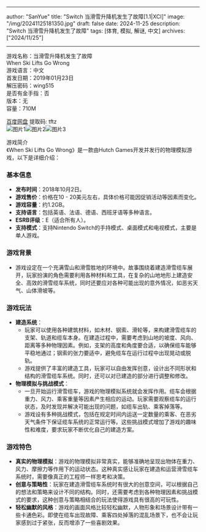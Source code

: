 
---
author: "SanYue"
title: "Switch 当滑雪升降机发生了故障[1.1|XCI]"
image: "/img/20241125181350.jpg"
draft: false
date: 2024-11-25
description: "Switch 当滑雪升降机发生了故障"
tags: [体育, 模拟, 解谜, 中文]
archives: ["2024/11/25"]

---

游戏名称：当滑雪升降机发生了故障   
When Ski Lifts Go Wrong    
游戏语言：中文  
首发日期：2019年01月23日  
解压密码：wing515  
是否有金手指：否  
版本：无   
容量：710M

[百度网盘](https://pan.baidu.com/s/1DzZGPozeNP1EmpB5pmBEPA) 提取码: tftz  
![图片1](/img/40b724.jpg)![图片2](/img/132c7b.jpg)![图片3](/img/031ecf.jpg)  

游戏简介  
《When Ski Lifts Go Wrong》是一款由Hutch Games开发并发行的物理模拟游戏，以下是详细介绍：

### 基本信息
- **发布时间**：2018年10月2日。
- **游戏售价**：价格在10 - 20美元左右，具体价格可能因促销活动等因素而变化。
- **游戏容量**：约1.2GB。
- **支持语言**：包括英语、法语、德语、西班牙语等多种语言。
- **ESRB评级**：E（适合所有人）。
- **支持模式**：支持Nintendo Switch的手持模式、桌面模式和电视模式，主要是单人游戏。

### 游戏背景
- 游戏设定在一个充满雪山和滑雪胜地的环境中。故事围绕着建造滑雪缆车展开，玩家扮演的角色需要利用各种材料和工具，在复杂的山地地形上建造安全、高效的滑雪缆车系统，同时还要应对各种可能出现的意外情况，如恶劣天气、山体滑坡等。

### 游戏玩法
- **建造系统**：
    - 玩家可以使用各种建筑材料，如木材、钢索、滑轮等，来构建滑雪缆车的支架、轨道和缆车本身。在建造过程中，需要考虑到山地的坡度、风向、距离等多种物理因素。例如，支架的高度和角度要合适，以确保缆车能够平稳地通过；钢索的张力要适中，避免缆车在运行过程中出现晃动或脱轨。
    - 游戏提供了丰富的建造工具，玩家可以自由发挥创意，设计出不同形状和结构的滑雪缆车系统。同时，还可以对已建造的部分进行调整和修改。
- **物理模拟与挑战模式**：
    - 一旦开始运行滑雪缆车，游戏的物理模拟系统就会发挥作用。缆车会根据重力、风力、乘客重量等因素产生相应的运动。玩家需要观察缆车的运行状态，及时发现并解决可能出现的问题，如缆车出轨、乘客掉落等。
    - 游戏设有多种挑战模式，包括在规定时间内运送一定数量的乘客、在恶劣天气条件下保证缆车系统的正常运行等。这些挑战模式增加了游戏的趣味性和难度，要求玩家不断优化自己的建造方案。

### 游戏特色
- **真实的物理模拟**：游戏的物理模拟非常真实，能够准确地呈现出物体在重力、风力、摩擦力等作用下的运动状态。这种真实感让玩家在建造和运营滑雪缆车系统时，需要像真正的工程师一样思考和决策。
- **创意与策略性**：玩家在建造滑雪缆车系统时有很大的创意空间，可以根据自己的想法和策略来设计不同的结构。同时，还需要考虑到各种物理因素和挑战模式的要求，这种创意与策略相结合的玩法使得游戏具有很高的可玩性。
- **轻松幽默的风格**：游戏的画面风格比较轻松幽默，人物形象和场景设计带有一些卡通色彩。即使在缆车出现故障、乘客四处掉落的混乱场景下，也不会让玩家感到过于紧张，反而增添了一些喜剧效果。
